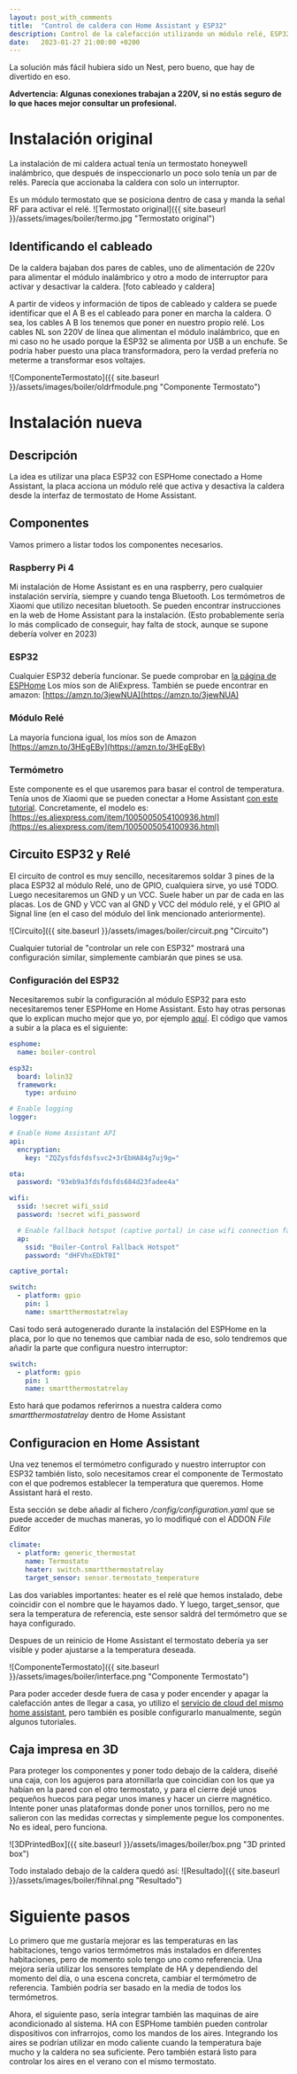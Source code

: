 ```yaml
---
layout: post_with_comments
title:  "Control de caldera con Home Assistant y ESP32"
description: Control de la calefacción utilizando un módulo relé, ESP32 y Home Assistant
date:   2023-01-27 21:00:00 +0200
---
```


La solución más fácil hubiera sido un Nest, pero bueno, que hay de divertido en eso.

<strong> Advertencia: Algunas conexiones trabajan a 220V, si no estás seguro de lo que haces mejor consultar un profesional. </strong> 

# Instalación original
La instalación de mi caldera actual tenía un termostato honeywell inalámbrico, que después de inspeccionarlo un poco
solo tenía un par de relés. Parecía que accionaba la caldera con solo un interruptor.

Es un módulo termostato que se posiciona dentro de casa y manda la señal RF para activar el relé.
![Termostato original]({{ site.baseurl }}/assets/images/boiler/termo.jpg "Termostato original")

## Identificando el cableado
De la caldera bajaban dos pares de cables, uno de alimentación de 220v para alimentar el módulo inalámbrico y otro a modo de interruptor para activar y desactivar la caldera.
[foto cableado y caldera]

A partir de videos y información de tipos de cableado y caldera se puede identificar que el A B es el cableado para poner en marcha la caldera. O sea, los cables A B los tenemos que poner en nuestro propio relé.
Los cables NL son 220V de línea que alimentan el módulo inalámbrico, que en mi caso no he usado porque la ESP32 se alimenta por USB a un enchufe. Se podría haber puesto una placa transformadora, pero la verdad prefería no meterme a transformar esos voltajes.

![ComponenteTermostato]({{ site.baseurl }}/assets/images/boiler/oldrfmodule.png "Componente Termostato")

# Instalación nueva
## Descripción
La idea es utilizar una placa ESP32 con ESPHome conectado a Home Assistant, la placa acciona un módulo relé que activa y desactiva la caldera desde la interfaz de termostato de Home Assistant.

## Componentes
Vamos primero a listar todos los componentes necesarios.

### Raspberry Pi 4 
Mi instalación de Home Assistant es en una raspberry, pero cualquier instalación serviría, siempre y cuando tenga Bluetooth. Los termómetros de Xiaomi que utilizo necesitan bluetooth.
Se pueden encontrar instrucciones en la web de Home Assistant para la instalación. (Esto probablemente sería lo más complicado de conseguir, hay falta de stock, aunque se supone debería volver en 2023)

### ESP32
Cualquier ESP32 debería funcionar. Se puede comprobar en [la página de ESPHome](https://esphome.io/index.html) Los míos son de AliExpress.
También se puede encontrar en amazon: [https://amzn.to/3jewNUA](https://amzn.to/3jewNUA)

### Módulo Relé 
La mayoría funciona igual, los míos son de Amazon [https://amzn.to/3HEgEBy](https://amzn.to/3HEgEBy)

### Termómetro 
Este componente es el que usaremos para basar el control de temperatura. Tenía unos de Xiaomi que se pueden conectar a Home Assistant [con este tutorial](https://www.youtube.com/watch?v=5BEhAQwM0A0). Concretamente, el modelo es: [https://es.aliexpress.com/item/1005005054100936.html](https://es.aliexpress.com/item/1005005054100936.html)



## Circuito ESP32 y Relé
El circuito de control es muy sencillo, necesitaremos soldar 3 pines de la placa ESP32 al módulo Relé, uno de GPIO, cualquiera sirve, yo usé TODO. Luego necesitaremos un GND y un VCC. Suele haber un par de cada en las placas. Los de GND y VCC van al GND y VCC del módulo relé, y el GPIO al Signal line (en el caso del módulo del link mencionado anteriormente).

![Circuito]({{ site.baseurl }}/assets/images/boiler/circuit.png "Circuito")

Cualquier tutorial de "controlar un rele con ESP32" mostrará una configuración similar, simplemente cambiarán que pines se usa.

### Configuración del ESP32
Necesitaremos subir la configuración al módulo ESP32 para esto necesitaremos tener ESPHome en Home Assistant. Esto hay otras personas que lo explican mucho mejor que yo, por ejemplo [aquí](https://www.youtube.com/watch?v=KmTdGaOQzyk).
El código que vamos a subir a la placa es el siguiente:

```yaml
esphome:
  name: boiler-control

esp32:
  board: lolin32
  framework:
    type: arduino

# Enable logging
logger:

# Enable Home Assistant API
api:
  encryption:
    key: "ZQZysfdsfdsfsvc2+3rEbHA84g7uj9g="

ota:
  password: "93eb9a3fdsfdsfds684d23fadee4a"

wifi:
  ssid: !secret wifi_ssid
  password: !secret wifi_password

  # Enable fallback hotspot (captive portal) in case wifi connection fails
  ap:
    ssid: "Boiler-Control Fallback Hotspot"
    password: "dHFVhxEDkT0I"

captive_portal:

switch:
  - platform: gpio
    pin: 1
    name: smartthermostatrelay 
```

Casi todo será autogenerado durante la instalación del ESPHome en la placa, por lo que no tenemos que cambiar nada de eso, solo tendremos que añadir la parte que configura nuestro interruptor:

```yaml
switch:
  - platform: gpio
    pin: 1
    name: smartthermostatrelay 
```

Esto hará que podamos referirnos a nuestra caldera como *smartthermostatrelay* dentro de Home Assistant

## Configuracion en Home Assistant
Una vez tenemos el termómetro configurado y nuestro interruptor con ESP32 también listo, solo necesitamos crear el componente de Termostato con el que podremos establecer la temperatura que queremos. Home Assistant hará el resto.

Esta sección se debe añadir al fichero */config/configuration.yaml* que se puede acceder de muchas maneras, yo lo modifiqué con el ADDON *File Editor*

```yaml
climate:
  - platform: generic_thermostat
    name: Termostato
    heater: switch.smartthermostatrelay
    target_sensor: sensor.termostato_temperature
```
Las dos variables importantes: heater es el relé que hemos instalado, debe coincidir con el nombre que le hayamos dado. Y luego, target_sensor, que sera la temperatura de referencia, este sensor saldrá del termómetro que se haya configurado.

Despues de un reinicio de Home Assistant el termostato debería ya ser visible y poder ajustarse a la temperatura deseada.

![ComponenteTermostato]({{ site.baseurl }}/assets/images/boiler/interface.png "Componente Termostato")

Para poder acceder desde fuera de casa y poder encender y apagar la calefacción antes de llegar a casa, yo utilizo el [servicio de cloud del mismo home assistant](https://www.nabucasa.com/config/), pero también es posible configurarlo manualmente, según algunos tutoriales.

## Caja impresa en 3D
Para proteger los componentes y poner todo debajo de la caldera, diseñé una caja, con los agujeros para atornillarla que coincidían con los que ya habían en la pared con el otro termostato, y para el cierre dejé unos pequeños huecos para pegar unos imanes y hacer un cierre magnético. Intente poner unas plataformas donde poner unos tornillos, pero no me salieron con las medidas correctas y simplemente pegue los componentes. No es ideal, pero funciona.

![3DPrintedBox]({{ site.baseurl }}/assets/images/boiler/box.png "3D printed box")

Todo instalado debajo de la caldera quedó así:
![Resultado]({{ site.baseurl }}/assets/images/boiler/fihnal.png "Resultado")

# Siguiente pasos
Lo primero que me gustaría mejorar es las temperaturas en las habitaciones, tengo varios termómetros más instalados en diferentes habitaciones, pero de momento solo tengo uno como referencia. Una mejora sería utilizar los sensores template de HA y dependiendo del momento del día, o una escena concreta, cambiar el termómetro de referencia. También podría ser basado en la media de todos los termómetros.

Ahora, el siguiente paso, sería integrar también las maquinas de aire acondicionado al sistema. HA con ESPHome también pueden controlar dispositivos con infrarrojos, como los mandos de los aires. Integrando los aires se podrían utilizar en modo caliente cuando la temperatura baje mucho y la caldera no sea suficiente. Pero también  estará listo para controlar los aires en el verano con el mismo termostato.